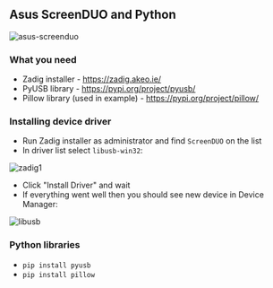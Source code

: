 ## Asus ScreenDUO and Python

![asus-screenduo](https://github.com/amnemonic/Asus-ScreenDUO/assets/29899901/3bcfdbe7-0fec-4173-b650-6c54e9ebeac1)

### What you need
- Zadig installer - https://zadig.akeo.ie/
- PyUSB library - https://pypi.org/project/pyusb/
- Pillow library (used in example) - https://pypi.org/project/pillow/

### Installing device driver
- Run Zadig installer as administrator and find `ScreenDUO` on the list
- In driver list select `libusb-win32`:

![zadig1](https://github.com/amnemonic/Asus-ScreenDUO/assets/29899901/d2e990e8-5e1b-4000-880d-01f00ae55345)
- Click "Install Driver" and wait
- If everything went well then you should see new device in Device Manager:

![libusb](https://github.com/amnemonic/Asus-ScreenDUO/assets/29899901/02e42950-945c-4d29-b476-101b0941c780)


### Python libraries
- `pip install pyusb`
- `pip install pillow`
